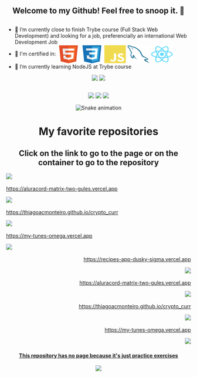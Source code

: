 <div align="center">
  <h2>Welcome to my Github! Feel free to snoop it. 🦝</h2> 
</div>

  ##

- 🔭 I’m currently close to finish Trybe course (Full Stack Web Development) and looking for a job, preferencially an international Web Development Job
- 📕 I'm certified in: <img align="center" alt="Thiago-HTML" height="50" width="60" src="https://raw.githubusercontent.com/devicons/devicon/master/icons/html5/html5-original.svg"> <img align="center" alt="Thiago-CSS" height="50" width="60" src="https://raw.githubusercontent.com/devicons/devicon/master/icons/css3/css3-original.svg"> <img align="center" alt="Thiago-Js" height="50" width="60" src="https://raw.githubusercontent.com/devicons/devicon/master/icons/javascript/javascript-plain.svg"> <img align="center" alt="Thiago-SQL" height="50" width="60" src="https://raw.githubusercontent.com/devicons/devicon/master/icons/mysql/mysql-plain.svg"> <img align="center" alt="Thiago-React" height="50" width="60" src="https://raw.githubusercontent.com/devicons/devicon/master/icons/react/react-original.svg">
- 📖 I’m currently learning NodeJS at Trybe course

<div align="center">
  <img height="165px" margin-right="100px" src="https://github-readme-stats.vercel.app/api?username=thiagoacmonteiro&show_icons=true&theme=chartreuse-dark&include_all_commits=true&count_private=true"/>
  <img height="165em" src="https://github-readme-stats.vercel.app/api/top-langs/?username=thiagoacmonteiro&layout=compact&langs_count=7&theme=chartreuse-dark"/>   

  ##
 
<div> 
  <a href="https://www.linkedin.com/in/thiagoacmonteiro/" target="_blank"><img height="30em" src="https://img.shields.io/badge/-Linkedin-%230077B5?style=for-the-     badge&logo=linkedin&logoColor=white" target="_blank"></a>
  <a href="https://api.whatsapp.com/send?phone=5579998312859"><img height="30em" src="https://img.shields.io/badge/WhatsApp-25D366?style=for-the-badge&logo=whatsapp&logoColor=white"></a>
  <a href="mailto:thiagoacmonteiro@outlook.com" target="_blank"><img height="30em" src="https://img.shields.io/badge/Microsoft_Outlook-0078D4?style=for-the-  badge&logo=microsoft-outlook&logoColor=white" target="_blank"></a> 
  
  ![Snake animation](https://github.com/thiagoacmonteiro/thiagoacmonteiro/blob/output/github-contribution-grid-snake.svg)
 
</div>

# My favorite repositories
## Click on the link to go to the page or on the container to go to the repository
<div align="left" width="300em">
  
  <a width="300" href="https://recipes-app-dusky-sigma.vercel.app">

  <a width="300em" href="https://github.com/thiagoacmonteiro/recipes-app"><img width="300em" src="https://github-readme-stats.vercel.app/api/pin/?username=thiagoacmonteiro&repo=recipes-app&theme=chartreuse-dark"/>



  https://aluracord-matrix-two-gules.vercel.app

  <a href="https://github.com/thiagoacmonteiro/aluracord-matrix"><img width="300em" src="https://github-readme-stats.vercel.app/api/pin/?username=thiagoacmonteiro&repo=aluracord-matrix&theme=chartreuse-dark"/>



  https://thiagoacmonteiro.github.io/crypto_curr

  <a href="https://github.com/thiagoacmonteiro/cryptocurr"><img width="300em" src="https://github-readme-stats.vercel.app/api/pin/?username=thiagoacmonteiro&repo=cryptocurr&theme=chartreuse-dark"/>



  https://my-tunes-omega.vercel.app

  <a href="https://github.com/thiagoacmonteiro/MyTunes"><img width="300em" src="https://github-readme-stats.vercel.app/api/pin/?username=thiagoacmonteiro&repo=MyTunes&theme=chartreuse-dark"/>
</div><div align="right" width="300em">
  
  https://recipes-app-dusky-sigma.vercel.app

  <a href="https://github.com/thiagoacmonteiro/recipes-app"><img width="300em" src="https://github-readme-stats.vercel.app/api/pin/?username=thiagoacmonteiro&repo=recipes-app&theme=chartreuse-dark"/>



  https://aluracord-matrix-two-gules.vercel.app

  <a href="https://github.com/thiagoacmonteiro/aluracord-matrix"><img width="300em" src="https://github-readme-stats.vercel.app/api/pin/?username=thiagoacmonteiro&repo=aluracord-matrix&theme=chartreuse-dark"/>



  https://thiagoacmonteiro.github.io/crypto_curr

  <a href="https://github.com/thiagoacmonteiro/cryptocurr"><img width="300em" src="https://github-readme-stats.vercel.app/api/pin/?username=thiagoacmonteiro&repo=cryptocurr&theme=chartreuse-dark"/>



  https://my-tunes-omega.vercel.app

  <a href="https://github.com/thiagoacmonteiro/MyTunes"><img width="300em" src="https://github-readme-stats.vercel.app/api/pin/?username=thiagoacmonteiro&repo=MyTunes&theme=chartreuse-dark"/>
</div>  
  
#### This repository has no page because it's just practice exercises
<a href="https://github.com/thiagoacmonteiro/Trybe-exercises"><img width="300em" src="https://github-readme-stats.vercel.app/api/pin/?username=thiagoacmonteiro&repo=Trybe-exercises&theme=chartreuse-dark"/>
